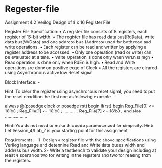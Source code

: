 # Regester-file
Assignment 4.2
Verilog Design of 8 x 16 Register File

Register File Specification:
•	A register file consists of 8 registers, each register of 16-bit width. 
•	The register file has read data bus(RdData), write data bus(WrData) and one address bus (Address) used for both read and write operations.
•	Each register can be read and written by applying a register address to be accessed.
•	Only one operation (read or write) can be evaluated at a time. 
•	Write Operation is done only when WrEn is high 
•	Read operation is done only when RdEn is high. 
•	Read and Write operations are done on positive edge of Clock
•	All the registers are cleared using Asynchronous active low Reset signal

Block Interface: -
 
Hint: To clear the register using asynchronous reset signal, you need to put the reset condition the first one as following example

always @(posedge clock or posedge rst)
  begin
    if(rst)
     begin
      Reg_File[0] <= 16’b0 ;
      Reg_File[1] <= 16’b0 ;
…………
      Reg_File[7] <= 16’b0 ; 
  end
else
 ………………

Hint: You do not need to make this code parameterized for simplicity.
Hint: Let Session_4/Lab_2 is your starting point for this assignment

Requirements: -
1- Design a register file with the above specifications using Verilog language and determine Read and Write data buses width and address bus width.
2- Write a testbench to validate your design including at least 4 scenarios two for writing in the registers and two for reading from the registers.

